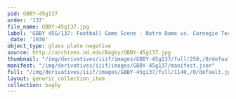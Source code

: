 ```yaml
---
pid: GBBY-45g137
order: '137'
file_name: GBBY-45g137.jpg
label: 'GBBY 45G/137: Football Game Scene - Notre Dame vs. Carnegie Tech - 1936'
_date: '1936'
object_type: glass plate negative
source: http://archives.nd.edu/Bagby/GBBY-45g137.jpg
thumbnail: "/img/derivatives/iiif/images/GBBY-45g137/full/250,/0/default.jpg"
manifest: "/img/derivatives/iiif/images/GBBY-45g137/manifest.json"
full: "/img/derivatives/iiif/images/GBBY-45g137/full/1140,/0/default.jpg"
layout: generic_collection_item
collection: bagby
---
```

